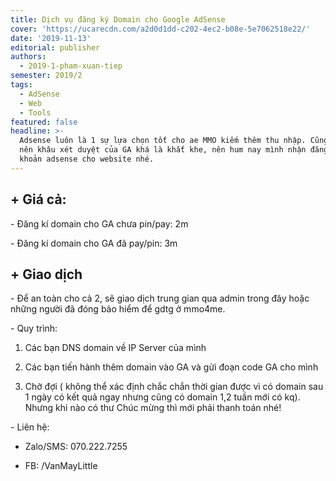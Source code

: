 ```yaml
---
title: Dịch vụ đăng ký Domain cho Google AdSense
cover: 'https://ucarecdn.com/a2d0d1dd-c202-4ec2-b08e-5e7062518e22/'
date: '2019-11-13'
editorial: publisher
authors:
  - 2019-1-pham-xuan-tiep
semester: 2019/2
tags:
  - AdSense
  - Web
  - Tools
featured: false
headline: >-
  Adsense luôn là 1 sự lựa chọn tốt cho ae MMO kiếm thêm thu nhập. Cũng vì vậy
  nên khâu xét duyệt của GA khá là khắt khe, nên hum nay mình nhận đăng kí tài
  khoản adsense cho website nhé.
---
```

## + Giá cả:

\- Đăng kí domain cho GA chưa pin/pay: 2m

\- Đăng kí domain cho GA đã pay/pin: 3m



## + Giao dịch

\- Để an toàn cho cả 2, sẽ giao dịch trung gian qua admin trong đây hoặc những người đã đóng bảo hiểm để gdtg ở mmo4me.

\- Quy trình:



1. Các bạn DNS domain về IP Server của mình

2. Các bạn tiến hành thêm domain vào GA và gửi đoạn code GA cho mình

3. Chờ đợi ( không thể xác định chắc chắn thời gian được vì có domain sau 1 ngày có kết quả ngay nhưng cũng có domain 1,2 tuần mới có kq). Nhưng khi nào có thư Chúc mừng thì mới phải thanh toán nhé!



\- Liên hệ:

+ Zalo/SMS: 070.222.7255

+ FB: /VanMayLittle
